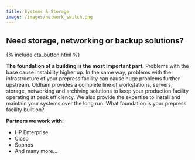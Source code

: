 ```yaml
---
title: Systems & Storage
image: /images/network_switch.png
---
```

## Need storage, networking or backup solutions?
{% include cta_button.html %}
<!-- split -->
**The foundation of a building is the most important part.** Problems with the base cause instability higher up. In the same way, problems with the infrastructure of your prepress facility can cause huge problems further upstream. Oldham provides a complete line of workstations, servers, storage, networking and archiving solutions to keep your production facility operating at peak efficiency. We also provide the expertise to install and maintain your systems over the long run. What foundation is your prepress facility built on?

**Partners we work with:**
 - HP Enterprise
 - Cicso
 - Sophos
 - And many more…
